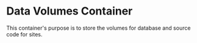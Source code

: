 # Data Volumes Container

This container's purpose is to store the volumes for database and source code for sites.
